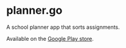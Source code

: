 # planner.go
A school planner app that sorts assignments. 

Available on the [Google Play store](https://play.google.com/store/apps/details?id=go.planner.plannergo).
